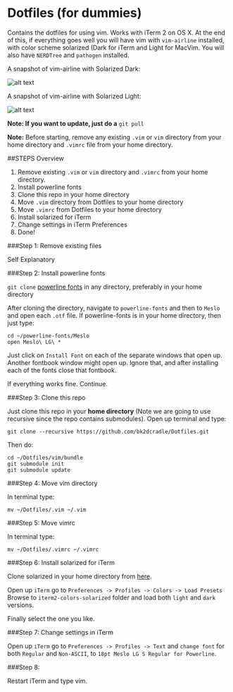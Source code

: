 # Dotfiles (for dummies)
Contains the dotfiles for using vim. Works with iTerm 2 on OS X.
At the end of this, if everything goes well you will have vim with ```vim-airline``` installed, with color scheme solarized (Dark for iTerm and Light for MacVim. You will also have ```NERDTree``` and ```pathogen``` installed.

A snapshot of vim-airline with Solarized Dark:

![alt text](https://raw.githubusercontent.com/wiki/bling/vim-airline/screenshots/demo.gif "Solarized Dark")

A snapshot of vim-airline with Solarized Light:

![alt text](https://camo.githubusercontent.com/44d3ea9af4d9b289521802e734f40cc16e153b15/68747470733a2f2f662e636c6f75642e6769746875622e636f6d2f6173736574732f3330363530322f313030393432392f64363933303664612d306233382d313165332d393462662d3763366533656566343165392e706e67 "Solarized Light")

**Note: If you want to update, just do a**
```git pull```

**Note:** Before starting, remove any existing ```.vim``` or ```vim``` directory from your home directory and 
```.vimrc``` file from your home directory.

##STEPS Overview

 1. Remove existing ```.vim``` or ```vim``` directory and ```.vimrc``` from your home directory.
 2. Install powerline fonts
 3. Clone this repo in your home directory
 4. Move ```.vim``` directory from Dotfiles to your home directory
 5. Move ```.vimrc``` from Dotfiles to your home directory
 6. Install solarized for iTerm
 7. Change settings in iTerm Preferences
 8. Done!

###Step 1: Remove existing files
  
  Self Explanatory
  
###Step 2: Install powerline fonts

  ```git clone``` [powerline fonts](https://github.com/powerline/fonts.git) in any directory, preferably in your home directory
  
  After cloning the directory, navigate to ```powerline-fonts``` and then to ```Meslo``` and open each ```.otf``` file. If powerline-fonts is in your home directory, then just type:
  
  ```
  cd ~/powerline-fonts/Meslo
  open Meslo\ LG\ *
  ```
  
  Just click on ```Install Font``` on each of the separate windows that open up. Another fontbook window might open up. Ignore that, and after installing each of the fonts close that fontbook.
  
  If everything works fine. Continue.
  
###Step 3: Clone this repo
  
  Just clone this repo in your **home directory** (Note we are going to use recursive since the repo contains submodules). Open up terminal and type:
  
  ```
  git clone --recursive https://github.com/bk2dcradle/Dotfiles.git
  ```
  
  Then do:
  ```
  cd ~/Dotfiles/vim/bundle
  git submodule init
  git submodule update
  ```

###Step 4: Move vim directory

  In terminal type:
  
  ```
  mv ~/Dotfiles/.vim ~/.vim
  ```
  
###Step 5: Move vimrc

  In terminal type:
  
  ```
  mv ~/Dotfiles/.vimrc ~/.vimrc
  ```

###Step 6: Install solarized for iTerm
 
  Clone solarized in your home directory from [here](https://github.com/altercation/solarized).
  
  Open up ```iTerm``` go to ```Preferences -> Profiles -> Colors -> Load Presets``` Browse to ```iterm2-colors-solarized``` folder and load both ```light``` and ```dark``` versions. 
  
  Finally select the one you like.

###Step 7: Change settings in iTerm 

  Open up ```iTerm``` go to ```Preferences -> Profiles -> Text``` and ```change font``` for both ```Regular``` and ```Non-ASCII```, to ```18pt Meslo LG S Regular for Powerline```.
  
###Step 8:
  
  Restart iTerm and type vim. 
  
